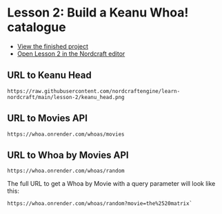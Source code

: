 # Lesson 2: Build a Keanu Whoa! catalogue

- [View the finished project](https://whoa.toddle.site/)
- [Open Lesson 2 in the Nordcraft editor](https://editor.nordcraft.com/projects/whoa/branches/main/components/HomePage)

## URL to Keanu Head

```text
https://raw.githubusercontent.com/nordcraftengine/learn-nordcraft/main/lesson-2/keanu_head.png
```

## URL to Movies API

```text
https://whoa.onrender.com/whoas/movies
```

## URL to Whoa by Movies API

```text
https://whoa.onrender.com/whoas/random
```

The full URL to get a Whoa by Movie with a query parameter will look like this:

```text
https://whoa.onrender.com/whoas/random?movie=the%2520matrix`
```